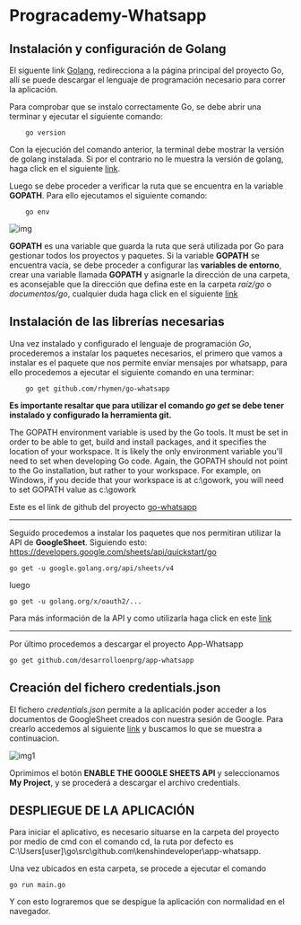 # **Progracademy-Whatsapp**

## Instalación y configuración de Golang

El siguente link [Golang](https://golang.org), redirecciona a la página principal del proyecto Go, allí se puede descargar el lenguaje de programación necesario para correr la aplicación.

Para comprobar que se instalo correctamente Go, se debe abrir una terminar y ejecutar el siguiente comando:

```
    go version
```

Con la ejecución del comando anterior, la terminal debe mostrar la versión de golang instalada. Si por el contrario no le muestra la versión de golang, haga click en el siguiente [link](https://astaxie.gitbooks.io/build-web-application-with-golang/content/en/01.1.html).

Luego se debe proceder a verificar la ruta que se encuentra en la variable **GOPATH**. Para ello ejecutamos el siguiente comando:

```
    go env
```
![img](src/img/readme-img0.png)

**GOPATH** es una variable que guarda la ruta que será utilizada por Go para gestionar todos los proyectos y paquetes. Si la variable **GOPATH** se encuentra vacía, se debe proceder a configurar las **variables de entorno**, crear una variable llamada **GOPATH** y asignarle la dirección de una carpeta, es aconsejable que la dirección que defina este en la carpeta *raíz/go* o *documentos/go*, cualquier duda haga click en el siguiente [link](https://astaxie.gitbooks.io/build-web-application-with-golang/content/en/01.2.html)


## Instalación de las librerías necesarias

Una vez instalado y configurado el lenguaje de programación *Go*, procederemos a instalar los paquetes necesarios, el primero que vamos a instalar es el paquete que nos permite envíar mensajes por whatsapp, para ello procedemos a ejecutar el siguiente comando en una terminar:

```
    go get github.com/rhymen/go-whatsapp
```

**Es importante resaltar que para utilizar el comando *go get* se debe tener instalado y configurado la herramienta git.**

The GOPATH environment variable is used by the Go tools. It must be set in order to be able to get, build and install packages, and it specifies the location of your workspace. It is likely the only environment variable you'll need to set when developing Go code.
Again, the GOPATH should not point to the Go installation, but rather to your workspace.
For example, on Windows, if you decide that your workspace is at c:\gowork\, you will need to set GOPATH value as c:\gowork

Este es el link de github del proyecto [go-whatsapp](https://github.com/Rhymen/go-whatsapp)

---

Seguido procedemos a instalar los paquetes que nos permitiran utilizar la API de **GoogleSheet**.
Siguiendo esto: https://developers.google.com/sheets/api/quickstart/go

```
go get -u google.golang.org/api/sheets/v4
```

luego

```
go get -u golang.org/x/oauth2/...
```

Para más información de la API y como utilizarla haga click en este [link](https://developers.google.com/sheets/api/quickstart/go)

---

Por último procedemos a descargar el proyecto App-Whatsapp

```
go get github.com/desarrolloenprg/app-whatsapp
```

## Creación del fichero credentials.json

El fichero *credentials.json* permite a la aplicación poder acceder a los documentos de GoogleSheet creados con nuestra sesión de Google. Para crearlo accedemos al siguiente [link](link) y buscamos lo que se muestra a continuacion.

![img1](src/img/readme-img1.png)

Oprimimos el botón **ENABLE THE GOOGLE SHEETS API** y seleccionamos **My Project**, y se procederá a descargar el archivo credentials. 

## DESPLIEGUE DE LA APLICACIÓN

Para iniciar el aplicativo, es necesario situarse en la carpeta del proyecto por medio de cmd con el comando cd, la ruta por defecto es C:\Users\[user]\go\src\github.com\kenshindeveloper\app-whatsapp.

Una vez ubicados en esta carpeta, se procede a ejecutar el comando

```
go run main.go
```

Y con esto lograremos que se despigue la aplicación con normalidad en el navegador.
